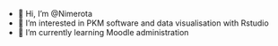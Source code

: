 - 👋 Hi, I’m @Nimerota
- 👀 I’m interested in PKM software and data visualisation with Rstudio 
- 🌱 I’m currently learning Moodle administration 


<!---
- 💞️ I’m looking to collaborate on ...
- 📫 How to reach me ...


Nimerota/Nimerota is a ✨ special ✨ repository because its `README.md` (this file) appears on your GitHub profile.
You can click the Preview link to take a look at your changes.
--->
